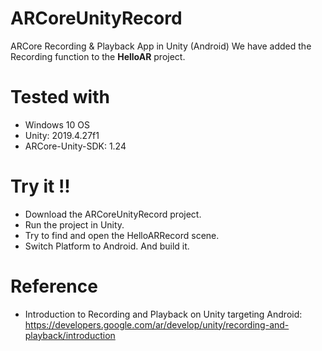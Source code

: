 # ARCoreUnityRecord
ARCore Recording &amp; Playback App in Unity (Android)
We have added the Recording function to the **HelloAR** project.

# Tested with
- Windows 10 OS
- Unity: 2019.4.27f1  
- ARCore-Unity-SDK: 1.24

# Try it !!
- Download the ARCoreUnityRecord project.
- Run the project in Unity.
- Try to find and open the HelloARRecord scene.
- Switch Platform to Android. And build it.

# Reference
- Introduction to Recording and Playback on Unity targeting Android: https://developers.google.com/ar/develop/unity/recording-and-playback/introduction
